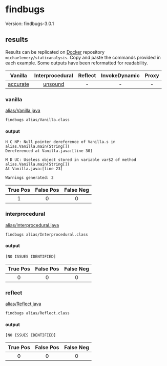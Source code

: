 # findbugs

Version: findbugs-3.0.1

## results

Results can be replicated on [Docker](https://docs.docker.com/docker-hub/) repository `michaelemery/staticanalysis`. Copy and paste the commands provided in each example. Some outputs have been reformatted for readability.

| Vanilla | Interprocedural | Reflect | InvokeDynamic | Proxy |
| :---: | :---: | :---: | :---: | :---: |
| [accurate](https://github.com/michaelemery/staticanalysis/blob/master/checker/aliasing/findbugs.md#vanilla) | [unsound](https://github.com/michaelemery/staticanalysis/blob/master/checker/aliasing/findbugs.md#interprocedural) | - | - | - |

### vanilla

[alias/Vanilla.java](https://github.com/michaelemery/staticanalysis/blob/master/checker/aliasing/Vanilla.java)

```
findbugs alias/Vanilla.class 
```

#### output
```
H C NP: Null pointer dereference of Vanilla.s in alias.Vanilla.main(String[]) 
Dereferenced at Vanilla.java:[line 30]

M D UC: Useless object stored in variable var$2 of method alias.Vanilla.main(String[]) 
At Vanilla.java:[line 23]

Warnings generated: 2
```

| True Pos | False Pos | False Neg |
| :---: | :---: | :---: |
| 1 | 0 | 0 |

### interprocedural

[alias/Interprocedural.java](https://github.com/michaelemery/staticanalysis/blob/master/checker/aliasing/Interprocedural.java)

```
findbugs alias/Interprocedural.class 
```

#### output
```
[NO ISSUES IDENTIFIED]
```

| True Pos | False Pos | False Neg |
| :---: | :---: | :---: |
| 0 | 0 | 0 |

### reflect

[alias/Reflect.java](https://github.com/michaelemery/staticanalysis/blob/master/checker/aliasing/Reflect.java)

```
findbugs alias/Reflect.class 
```

#### output
```
[NO ISSUES IDENTIFIED]
```

| True Pos | False Pos | False Neg |
| :---: | :---: | :---: |
| 0 | 0 | 0 |
